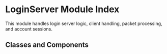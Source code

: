 # LoginServer Module Index

This module handles login server logic, client handling, packet processing, and account sessions.

## Classes and Components

